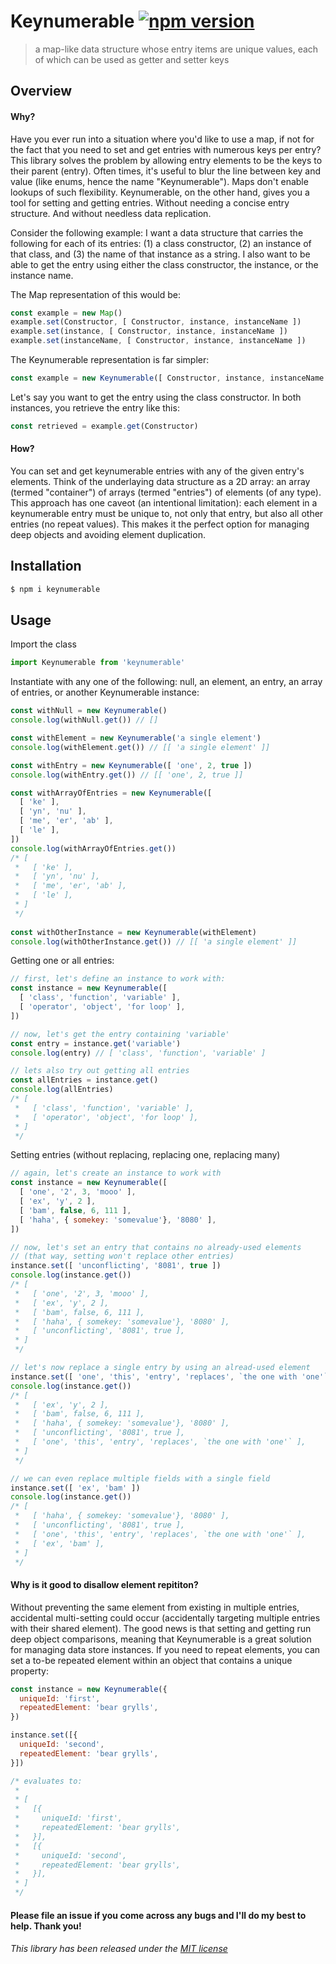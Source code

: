 Keynumerable [![npm version](https://img.shields.io/npm/v/keynumerable.svg?style=flat)](keynumerable)
=============================

> a map-like data structure whose entry items are unique values, each of which can be used as getter and setter keys

## Overview

#### Why?
Have you ever run into a situation where you'd like to use a map, if not for the fact that you need to set and get entries with numerous keys per entry? This library solves the problem by allowing entry elements to be the keys to their parent (entry). Often times, it's useful to blur the line between key and value (like enums, hence the name "Keynumerable"). Maps don't enable lookups of such flexibility. Keynumerable, on the other hand, gives you a tool for setting and getting entries. Without needing a concise entry structure. And without needless data replication.

Consider the following example: I want a data structure that carries the following for each of its entries: (1) a class constructor, (2) an instance of that class, and (3) the name of that instance as a string. I also want to be able to get the entry using either the class constructor, the instance, or the instance name.

The Map representation of this would be:

```js
const example = new Map()
example.set(Constructor, [ Constructor, instance, instanceName ])
example.set(instance, [ Constructor, instance, instanceName ])
example.set(instanceName, [ Constructor, instance, instanceName ])
```

The Keynumerable representation is far simpler:

```js
const example = new Keynumerable([ Constructor, instance, instanceName ])
```

Let's say you want to get the entry using the class constructor. In both instances, you retrieve the entry like this:

```js
const retrieved = example.get(Constructor)
```

#### How?
You can set and get keynumerable entries with any of the given entry's elements. Think of the underlaying data structure as a 2D array: an array (termed "container") of arrays (termed "entries") of elements (of any type). This approach has one caveot (an intentional limitation): each element in a keynumerable entry must be unique to, not only that entry, but also all other entries (no repeat values). This makes it the perfect option for managing deep objects and avoiding element duplication.

## Installation

```sh
$ npm i keynumerable
```

## Usage

Import the class

```js
import Keynumerable from 'keynumerable'
```

Instantiate with any one of the following: null, an element, an entry, an array of entries, or another Keynumerable instance:

```js
const withNull = new Keynumerable()
console.log(withNull.get()) // []

const withElement = new Keynumerable('a single element')
console.log(withElement.get()) // [[ 'a single element' ]]

const withEntry = new Keynumerable([ 'one', 2, true ])
console.log(withEntry.get()) // [[ 'one', 2, true ]]

const withArrayOfEntries = new Keynumerable([
  [ 'ke' ],
  [ 'yn', 'nu' ],
  [ 'me', 'er', 'ab' ],
  [ 'le' ],
])
console.log(withArrayOfEntries.get())
/* [
 *   [ 'ke' ],
 *   [ 'yn', 'nu' ],
 *   [ 'me', 'er', 'ab' ],
 *   [ 'le' ],
 * ]
 */
 
const withOtherInstance = new Keynumerable(withElement)
console.log(withOtherInstance.get()) // [[ 'a single element' ]]
```

Getting one or all entries:

```js
// first, let's define an instance to work with:
const instance = new Keynumerable([
  [ 'class', 'function', 'variable' ],
  [ 'operator', 'object', 'for loop' ],
])

// now, let's get the entry containing 'variable'
const entry = instance.get('variable')
console.log(entry) // [ 'class', 'function', 'variable' ]

// lets also try out getting all entries
const allEntries = instance.get()
console.log(allEntries)
/* [
 *   [ 'class', 'function', 'variable' ],
 *   [ 'operator', 'object', 'for loop' ],
 * ]
 */
```

Setting entries (without replacing, replacing one, replacing many)

```js
// again, let's create an instance to work with
const instance = new Keynumerable([
  [ 'one', '2', 3, 'mooo' ],
  [ 'ex', 'y', 2 ],
  [ 'bam', false, 6, 111 ],
  [ 'haha', { somekey: 'somevalue'}, '8080' ],
])

// now, let's set an entry that contains no already-used elements
// (that way, setting won't replace other entries)
instance.set([ 'unconflicting', '8081', true ])
console.log(instance.get())
/* [
 *   [ 'one', '2', 3, 'mooo' ],
 *   [ 'ex', 'y', 2 ],
 *   [ 'bam', false, 6, 111 ],
 *   [ 'haha', { somekey: 'somevalue'}, '8080' ],
 *   [ 'unconflicting', '8081', true ],
 * ]
 */

// let's now replace a single entry by using an alread-used element
instance.set([ 'one', 'this', 'entry', 'replaces', `the one with 'one'` ])
console.log(instance.get())
/* [
 *   [ 'ex', 'y', 2 ],
 *   [ 'bam', false, 6, 111 ],
 *   [ 'haha', { somekey: 'somevalue'}, '8080' ],
 *   [ 'unconflicting', '8081', true ],
 *   [ 'one', 'this', 'entry', 'replaces', `the one with 'one'` ],
 * ]
 */

// we can even replace multiple fields with a single field
instance.set([ 'ex', 'bam' ])
console.log(instance.get())
/* [
 *   [ 'haha', { somekey: 'somevalue'}, '8080' ],
 *   [ 'unconflicting', '8081', true ],
 *   [ 'one', 'this', 'entry', 'replaces', `the one with 'one'` ],
 *   [ 'ex', 'bam' ],
 * ]
 */
```


#### Why is it good to disallow element repititon?
Without preventing the same element from existing in multiple entries, accidental multi-setting could occur (accidentally targeting multiple entries with their shared element). The good news is that setting and getting run deep object comparisons, meaning that Keynumerable is a great solution for managing data store instances. If you need to repeat elements, you can set a to-be repeated element within an object that contains a unique property:

```js
const instance = new Keynumerable({
  uniqueId: 'first',
  repeatedElement: 'bear grylls',
})

instance.set([{
  uniqueId: 'second',
  repeatedElement: 'bear grylls',
}])

/* evaluates to:
 *
 * [
 *   [{
 *     uniqueId: 'first',
 *     repeatedElement: 'bear grylls',
 *   }],
 *   [{
 *     uniqueId: 'second',
 *     repeatedElement: 'bear grylls',
 *   }],
 * ]
 */


```

#### Please file an issue if you come across any bugs and I'll do my best to help. Thank you!



###### This library has been released under the [MIT license](https://mit-license.org/)